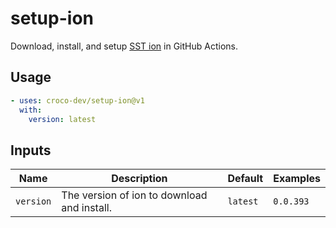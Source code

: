 # setup-ion

Download, install, and setup [SST ion](https://ion.sst.dev/) in GitHub Actions.

## Usage

```yaml
- uses: croco-dev/setup-ion@v1
  with:
    version: latest
```
## Inputs

| Name       | Description                                 | Default     | Examples  |
| ---------- |---------------------------------------------| ----------- | --------- |
| `version`  | The version of ion to download and install. | `latest`    | `0.0.393` |